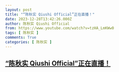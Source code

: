 ```yaml
---
layout: post
title: "“陈秋实 Qiushi Official”正在直播！"
date: 2023-12-28T13:42:26.000Z
author: 陈秋实 Qiushi Official
from: https://www.youtube.com/watch?v=tzHA_LmKWw0
tags: [ 陈秋实 ]
comments: True
categories: [ 陈秋实 ]
---
```

<!--1703770946000-->
[“陈秋实 Qiushi Official”正在直播！](https://www.youtube.com/watch?v=tzHA_LmKWw0)
------

<div>

</div>
